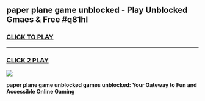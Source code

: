 
## paper plane game unblocked - Play Unblocked Gmaes & Free #q81hl
<h3>
<a href="https://news.freeplayer.one?title=paper_plane_game_unblocked&ref=03M">CLICK TO PLAY</a></h3>
<hr>

<h3>
<a href="https://news.freeplayer.one?title=paper_plane_game_unblocked&ref=03M">CLICK 2 PLAY</a>
  
</h3>

<a href="https://news.freeplayer.one?title=paper_plane_game_unblocked&ref=03M"><img src="https://clearcache.store/games.png"></a>


**paper plane game unblocked games unblocked: Your Gateway to Fun and Accessible Online Gaming**
